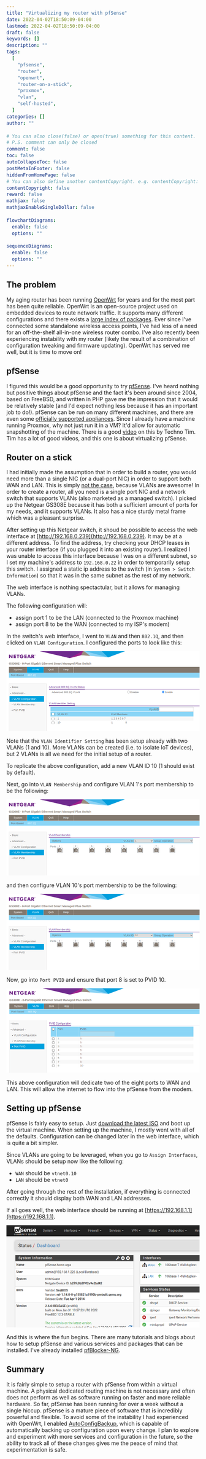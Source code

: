 ```yaml
---
title: "Virtualizing my router with pfSense"
date: 2022-04-02T18:50:09-04:00
lastmod: 2022-04-02T18:50:09-04:00
draft: false
keywords: []
description: ""
tags:
  [
    "pfsense",
    "router",
    "openwrt",
    "router-on-a-stick",
    "proxmox",
    "vlan",
    "self-hosted",
  ]
categories: []
author: ""

# You can also close(false) or open(true) something for this content.
# P.S. comment can only be closed
comment: false
toc: false
autoCollapseToc: false
postMetaInFooter: false
hiddenFromHomePage: false
# You can also define another contentCopyright. e.g. contentCopyright: "This is another copyright."
contentCopyright: false
reward: false
mathjax: false
mathjaxEnableSingleDollar: false

flowchartDiagrams:
  enable: false
  options: ""

sequenceDiagrams:
  enable: false
  options: ""
---
```


<!--more-->

## The problem

My aging router has been running [OpenWrt](https://en.wikipedia.org/wiki/OpenWrt) for years and for the most part has been quite reliable. OpenWrt is an open-source project used on embedded devices to route network traffic. It supports many different configurations and there exists a [large index of packages](https://openwrt.org/packages/index/start). Ever since I've connected some standalone wireless access points, I've had less of a need for an off-the-shelf all-in-one wireless router combo. I've also recently been experiencing instability with my router (likely the result of a combination of configuration tweaking and firmware updating). OpenWrt has served me well, but it is time to move on!

## pfSense

I figured this would be a good opportunity to try [pfSense](https://en.wikipedia.org/wiki/PfSense). I've heard nothing but positive things about pfSense and the fact it's been around since 2004, based on FreeBSD, and written in PHP gave me the impression that it would be relatively stable (and I'd expect nothing less because it has an important job to do!). pfSense can be run on many different machines, and there are even some [officially supported appliances](https://www.netgate.com/appliances). Since I already have a machine running Proxmox, why not just run it in a VM? It'd allow for automatic snapshotting of the machine. There is a good [video](https://www.youtube.com/watch?v=hdoBQNI_Ab8) on this by Techno Tim. Tim has a lot of good videos, and this one is about virtualizing pfSense.

## Router on a stick

I had initially made the assumption that in order to build a router, you would need more than a single NIC (or a dual-port NIC) in order to support both WAN and LAN. This is simply [not the case](https://en.wikipedia.org/wiki/Router_on_a_stick), because VLANs are awesome! In order to create a router, all you need is a single port NIC and a network switch that supports VLANs (also marketed as a managed switch). I picked up the Netgear GS308E because it has both a sufficient amount of ports for my needs, and it supports VLANs. It also has a nice sturdy metal frame which was a pleasant surprise.

After setting up this Netgear switch, it shoud be possible to access the web interface at [http://192.168.0.239](http://192.168.0.239). It may be at a different address. To find the address, try checking your DHCP leases in your router interface (if you plugged it into an existing router). I realized I was unable to access this interface because I was on a different subnet, so I set my machine's address to `192.168.0.22` in order to temporarily setup this switch. I assigned a static ip address to the switch (in `System > Switch Information`) so that it was in the same subnet as the rest of my network.

The web interface is nothing spectactular, but it allows for managing VLANs.

The following configuration will:

- assign port 1 to be the LAN (connected to the Proxmox machine)
- assign port 8 to be the WAN (connected to my ISP's modem)

In the switch's web interface, I went to `VLAN` and then `802.1Q`, and then clicked on `VLAN Configuration`. I configured the ports to look like this:

![vlan-config](netgear-vlan-configuration.png)

Note that the `VLAN Identifier Setting` has been setup already with two VLANs (1 and 10). More VLANs can be created (i.e. to isolate IoT devices), but 2 VLANs is all we need for the initial setup of a router.

To replicate the above configuration, add a new VLAN ID 10 (1 should exist by default).

Next, go into `VLAN Membership` and configure VLAN 1's port membership to be the following:

![vlan-membership-1](netgear-vlan-membership-1.png)

and then configure VLAN 10's port membership to be the following:

![vlan-membership-10](netgear-vlan-membership-10.png)

Now, go into `Port PVID` and ensure that port 8 is set to PVID 10.

![vlan-port-pvid](netgear-port-pvid.png)

This above configuration will dedicate two of the eight ports to WAN and LAN. This will allow the internet to flow into the pfSense from the modem.

## Setting up pfSense

pfSense is fairly easy to setup. Just [download the latest ISO](https://www.pfsense.org/download/) and boot up the virtual machine.
When setting up the machine, I mostly went with all of the defaults. Configuration can be changed later in the web interface, which is quite a bit simpler.

Since VLANs are going to be leveraged, when you go to `Assign Interfaces`, VLANs should be setup now like the following:

- `WAN` should be `vtnet0.10`
- `LAN` should be `vtnet0`

After going through the rest of the installation, if everything is connected correctly it should display both WAN and LAN addresses.

If all goes well, the web interface should be running at [https://192.168.1.1](https://192.168.1.1).

![pfsense-dashboard](pfsense-dashboard.png)

And this is where the fun begins. There are many tutorials and blogs about how to setup pfSense and various services and packages that can be installed. I've already installed [pfBlocker-NG](https://docs.netgate.com/pfsense/en/latest/packages/pfblocker.html).

## Summary

It is fairly simple to setup a router with pfSense from within a virtual machine. A physical dedicated routing machine is not necessary and often does not perform as well as software running on faster and more reliable hardware. So far, pfSense has been running for over a week without a single hiccup. pfSense is a mature piece of software that is incredibly powerful and flexible. To avoid some of the instability I had experienced with OpenWrt, I enabled [AutoConfigBackup](https://docs.netgate.com/pfsense/en/latest/backup/autoconfigbackup.html), which is capable of automatically backing up configuration upon every change. I plan to explore and experiment with more services and configuration in the future, so the ability to track all of these changes gives me the peace of mind that experimentation is safe.
